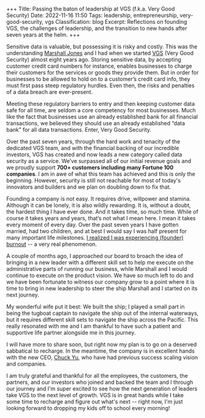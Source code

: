 +++
Title: Passing the baton of leadership at VGS (f.k.a. Very Good Security)
Date: 2022-11-16 11:50
Tags: leadership, entrepreneurship, very-good-security, vgs
Classification: blog
Excerpt: Reflections on founding VGS, the challenges of leadership, and the transition to new hands after seven years at the helm.
+++

Sensitive data is valuable, but possessing it is risky and costly. This was the understanding [Marshall Jones](https://www.linkedin.com/in/marshalljones2/) and I had when we started [VGS](https://verygoodsecurity.com) (Very Good Security) almost eight years ago. Storing sensitive data, by accepting customer credit card numbers for instance, enables businesses to charge their customers for the services or goods they provide them. But in order for businesses to be allowed to hold on to a customer’s credit card info, they must first pass steep regulatory hurdles. Even then, the risks and penalties of a data breach are ever-present.

Meeting these regulatory barriers to entry and then keeping customer data safe for all time, are seldom a core competency for most businesses. Much like the fact that businesses use an already established bank for all financial transactions, we believed they should use an already established “data bank” for all data transactions. Enter, Very Good Security.

Over the past seven years, through the hard work and tenacity of the dedicated VGS team, and with the financial backing of our incredible investors, VGS has created and now leads a new category called data security as a service. We’ve surpassed all of our initial revenue goals and we proudly support **700+ customers including many Fortune 100 companies**. I am in awe of what this team has achieved and this is only the beginning. However, security is still not reachable for most of today's innovators and builders and we plan on doubling down to fix that.

Founding a company is not easy. It requires drive, willpower and stamina. Although it can be lonely, it is also wildly rewarding. It is, without a doubt, the hardest thing I have ever done. And it takes time, so much time. While of course it takes years and years, that’s not what I mean here. I mean it takes every moment of every day. Over the past seven years I have gotten married, had two children, and at best I would say I was half present for many important life milestones. [I realized I was experiencing (founder) burnout](https://web.archive.org/web/20221208230011/https://octopusventures.com/insights/scaling/the-seven-year-glitch-is-founder-ceo-burnout-inevitable/) -- a very real phenomenon.

A couple of months ago, I approached our board to broach the idea of bringing in a new leader with a different skill set to help me execute on the administrative parts of running our business, while Marshall and I would continue to execute on the product vision. We have so much left to do and we have been fortunate to witness our company grow to a point where it is time to bring in new leadership to steer the ship Marshall and I started on its next journey.

My wonderful wife put it best: We built the ship; I played a small part in being the tugboat captain to navigate the ship out of the internal waterways, but it requires different skill sets to navigate the ship across the Pacific. This really resonated with me and I am thankful to have such a patient and supportive life partner alongside me in this journey.

I will have more to share soon, but right now my plan is to go on a deserved sabbatical to recharge. In the meantime, the company is in excellent hands with the new CEO, [Chuck Yu](https://www.linkedin.com/in/chuck-yu-97a5893/), who have had previous success scaling vision and companies.

I am truly grateful and thankful for all the employees, the customers, the partners, and our investors who joined and backed the team and I through our journey and I'm super excited to see how the next generation of leaders take VGS to the next level of growth. VGS is in great hands while I take some time to recharge and figure out what's next -- right now, I'm just looking forward to dropping my kids off to school every morning!
